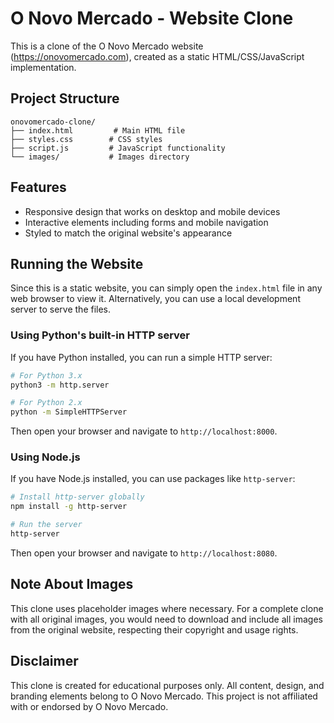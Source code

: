 # O Novo Mercado - Website Clone

This is a clone of the O Novo Mercado website (https://onovomercado.com), created as a static HTML/CSS/JavaScript implementation.

## Project Structure

```
onovomercado-clone/
├── index.html         # Main HTML file
├── styles.css        # CSS styles
├── script.js         # JavaScript functionality
└── images/           # Images directory
```

## Features

- Responsive design that works on desktop and mobile devices
- Interactive elements including forms and mobile navigation
- Styled to match the original website's appearance

## Running the Website

Since this is a static website, you can simply open the `index.html` file in any web browser to view it. Alternatively, you can use a local development server to serve the files.

### Using Python's built-in HTTP server

If you have Python installed, you can run a simple HTTP server:

```bash
# For Python 3.x
python3 -m http.server

# For Python 2.x
python -m SimpleHTTPServer
```

Then open your browser and navigate to `http://localhost:8000`.

### Using Node.js

If you have Node.js installed, you can use packages like `http-server`:

```bash
# Install http-server globally
npm install -g http-server

# Run the server
http-server
```

Then open your browser and navigate to `http://localhost:8080`.

## Note About Images

This clone uses placeholder images where necessary. For a complete clone with all original images, you would need to download and include all images from the original website, respecting their copyright and usage rights.

## Disclaimer

This clone is created for educational purposes only. All content, design, and branding elements belong to O Novo Mercado. This project is not affiliated with or endorsed by O Novo Mercado.
